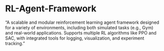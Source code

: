 # RL-Agent-Framework
“A scalable and modular reinforcement learning agent framework designed for a variety of environments, including both simulated tasks (e.g., Gym) and real-world applications. Supports multiple RL algorithms like PPO and SAC, with integrated tools for logging, visualization, and experiment tracking.”

